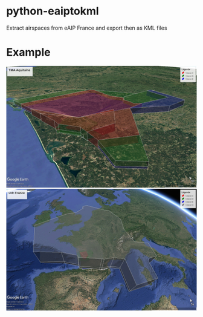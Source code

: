 # python-eaiptokml
Extract airspaces from eAIP France and export then as KML files

# Example 

![TMA Aquitaine](doc/tma_aquitaine.jpg)
![Overview](doc/overview.jpg)
